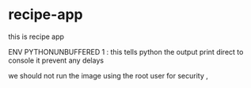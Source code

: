 # recipe-app
this is recipe app 


ENV PYTHONUNBUFFERED 1 : 
    this tells python the output print direct to console it prevent any delays

we should not run the image using the root user for security  , 